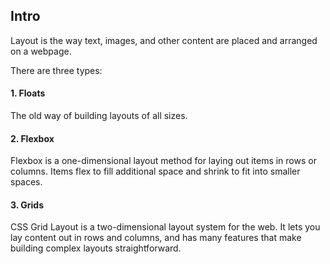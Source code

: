 ## Intro

Layout is the way text, images, and other content are placed and arranged on a webpage.

There are three types:

#### 1. Floats

The old way of building layouts of all sizes.

#### 2. Flexbox

Flexbox is a one-dimensional layout method for laying out items in rows or columns. Items flex to fill additional space and shrink to fit into smaller spaces.

#### 3. Grids

CSS Grid Layout is a two-dimensional layout system for the web. It lets you lay content out in rows and columns, and has many features that make building complex layouts straightforward.
